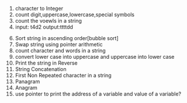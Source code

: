 1) character to Integer
2) count digit,uppercase,lowercase,special symbols
3) count the voewls in a string
4) input: t4d2
   output:ttttdd
<!-- 5) Occurence of each character in string -->
6) Sort string in ascending order[bubble sort]
7) Swap string using pointer arithmetic
8) count character and words in a string
9) convert lower case into uppercase and uppercase into lower case
10) Print the  string in Reverse
11) String Concatenation
12) First Non Repeated character in a string
13) Panagram
14) Anagram
15) use pointer to print the address of a variable and value of a variable?
